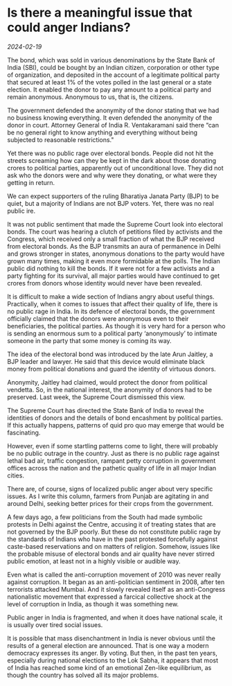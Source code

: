 # Is there a meaningful issue that could anger Indians?

*2024-02-19*

The bond, which was sold in various denominations by the State Bank of
India (SBI), could be bought by an Indian citizen, corporation or other
type of organization, and deposited in the account of a legitimate
political party that secured at least 1% of the votes polled in the last
general or a state election. It enabled the donor to pay any amount to a
political party and remain anonymous. Anonymous to us, that is, the
citizens.

The government defended the anonymity of the donor stating that we had
no business knowing everything. It even defended the anonymity of the
donor in court. Attorney General of India R. Ventakaramani said there
“can be no general right to know anything and everything without being
subjected to reasonable restrictions."

Yet there was no public rage over electoral bonds. People did not hit
the streets screaming how can they be kept in the dark about those
donating crores to political parties, apparently out of unconditional
love. They did not ask who the donors were and why were they donating,
or what were they getting in return.

We can expect supporters of the ruling Bharatiya Janata Party (BJP) to
be quiet, but a majority of Indians are not BJP voters. Yet, there was
no real public ire.

It was not public sentiment that made the Supreme Court look into
electoral bonds. The court was hearing a clutch of petitions filed by
activists and the Congress, which received only a small fraction of what
the BJP received from electoral bonds. As the BJP transmits an aura of
permanence in Delhi and grows stronger in states, anonymous donations to
the party would have grown many times, making it even more formidable at
the polls. The Indian public did nothing to kill the bonds. If it were
not for a few activists and a party fighting for its survival, all major
parties would have continued to get crores from donors whose identity
would never have been revealed.

It is difficult to make a wide section of Indians angry about useful
things. Practically, when it comes to issues that affect their quality
of life, there is no public rage in India. In its defence of electoral
bonds, the government officially claimed that the donors were anonymous
even to their beneficiaries, the political parties. As though it is very
hard for a person who is sending an enormous sum to a political party
‘anonymously’ to intimate someone in the party that some money is coming
its way.

The idea of the electoral bond was introduced by the late Arun Jaitley,
a BJP leader and lawyer. He said that this device would eliminate black
money from political donations and guard the identity of virtuous
donors.

Anonymity, Jaitley had claimed, would protect the donor from political
vendetta. So, in the national interest, the anonymity of donors had to
be preserved. Last week, the Supreme Court dismissed this view.

The Supreme Court has directed the State Bank of India to reveal the
identities of donors and the details of bond encashment by political
parties. If this actually happens, patterns of quid pro quo may emerge
that would be fascinating.

However, even if some startling patterns come to light, there will
probably be no public outrage in the country. Just as there is no public
rage against lethal bad air, traffic congestion, rampant petty
corruption in government offices across the nation and the pathetic
quality of life in all major Indian cities.

There are, of course, signs of localized public anger about very
specific issues. As I write this column, farmers from Punjab are
agitating in and around Delhi, seeking better prices for their crops
from the government.

A few days ago, a few politicians from the South had made symbolic
protests in Delhi against the Centre, accusing it of treating states
that are not governed by the BJP poorly. But these do not constitute
public rage by the standards of Indians who have in the past protested
forcefully against caste-based reservations and on matters of religion.
Somehow, issues like the probable misuse of electoral bonds and air
quality have never stirred public emotion, at least not in a highly
visible or audible way.

Even what is called the anti-corruption movement of 2010 was never
really against corruption. It began as an anti-politician sentiment in
2008, after ten terrorists attacked Mumbai. And it slowly revealed
itself as an anti-Congress nationalistic movement that expressed a
farcical collective shock at the level of corruption in India, as though
it was something new.

Public anger in India is fragmented, and when it does have national
scale, it is usually over tired social issues.

It is possible that mass disenchantment in India is never obvious until
the results of a general election are announced. That is one way a
modern democracy expresses its anger. By voting. But then, in the past
ten years, especially during national elections to the Lok Sabha, it
appears that most of India has reached some kind of an emotional
Zen-like equilibrium, as though the country has solved all its major
problems.
